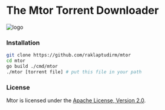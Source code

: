 # The Mtor Torrent Downloader

![logo](https://user-images.githubusercontent.com/68542775/159016981-a16fb54b-706e-47d4-b469-501ed03527e0.png)


### Installation

```bash
git clone https://github.com/raklaptudirm/mtor
cd mtor
go build ./cmd/mtor
./mtor [torrent file] # put this file in your path
```

### License

Mtor is licensed under the [Apache License, Version 2.0](https://opensource.org/licenses/Apache-2.0).
